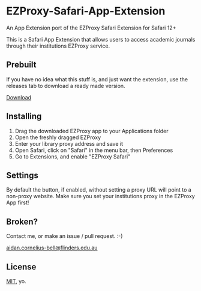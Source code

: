 # EZProxy-Safari-App-Extension
An App Extension port of the EZProxy Safari Extension for Safari 12+

This is a Safari App Extension that allows users to access academic journals through their institutions EZProxy service.

## Prebuilt

If you have no idea what this stuff is, and just want the extension, use the releases tab to download a ready made version.

[Download](https://github.com/aidancornelius/EZProxy-Safari-App-Extension/releases)

## Installing

1. Drag the downloaded EZProxy app to your Applications folder
2. Open the freshly dragged EZProxy
3. Enter your library proxy address and save it
4. Open Safari, click on "Safari" in the menu bar, then Preferences
5. Go to Extensions, and enable "EZProxy Safari"

## Settings

By default the button, if enabled, without setting a proxy URL will point to a non-proxy website. Make sure you set your institutions proxy in the EZProxy App first!

## Broken?

Contact me, or make an issue / pull request. :-)

aidan.cornelius-bell@flinders.edu.au

## License

[MIT](https://github.com/aidancornelius/EZProxy-Safari-App-Extension/blob/master/LICENSE), yo.
